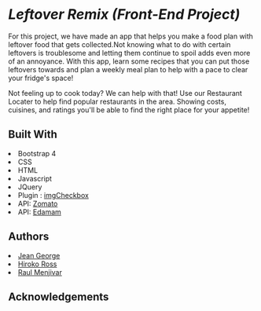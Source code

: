 # *Leftover Remix (Front-End Project)*
For this project, we have made an app that helps you make a food plan with leftover food that gets collected.Not knowing what to do with certain leftovers is troublesome and letting them continue to spoil adds even more of an annoyance. With this app, learn some recipes that you can put those leftovers towards and plan a weekly meal plan to help with a pace to clear your fridge's space!

Not feeling up to cook today? We can help with that! Use our Restaurant Locater to help find popular restaurants in the area. Showing costs, cuisines, and ratings you'll be able to find the right place for your appetite!



<h2>Built With</h2>
<li>Bootstrap 4</li>
<li>CSS</li>
<li>HTML</li>
<li>Javascript</li>
<li>JQuery</li>
<li>Plugin : <a href="https://jcuenod.github.io/imgCheckbox/">imgCheckbox</a></li>
<li>API: <a href="https://developers.zomato.com/api">Zomato</a></li>
<li>API: <a href="https://developer.edamam.com/">Edamam</a></li>


<h2>Authors</h2>
<li><a href="https://github.com/jeanjosephgeorge">Jean George</a></li>
<li><a href="https://github.com/hirosoft40">Hiroko Ross</a></li>
<li><a href="https://github.com/RMenjivar0204">Raul Menjivar</a></li>


<h2>Acknowledgements</h2>
